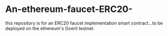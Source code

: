 # An-ethereum-faucet-ERC20-
this repository  is for an ERC20 faucet implementation smart contract...to be deployed on the ethereum's Goerli testnet.
